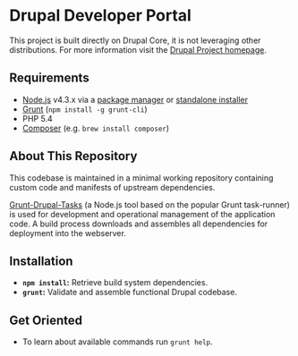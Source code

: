 # Drupal Developer Portal

<!-- Insert short paragraph describing the project's architecture and where to find more information. -->

This project is built directly on Drupal Core, it is not leveraging other distributions. For more information visit the [Drupal Project homepage](http://drupal.org/project/drupal).

## Requirements

* [Node.js](https://nodejs.com) v4.3.x via a [package manager](https://github.com/joyent/node/wiki/Installing-Node.js-via-package-manager) or [standalone installer](http://nodejs.org/download/)
* [Grunt](https://gruntjs.org) (`npm install -g grunt-cli`)
* PHP 5.4
* [Composer](https://getcomposer.org/download) (e.g. `brew install composer`)

## About This Repository

This codebase is maintained in a minimal working repository containing custom code
and manifests of upstream dependencies.

[Grunt-Drupal-Tasks](https://github.com/phase2/grunt-drupal-tasks)
(a Node.js tool based on the popular Grunt task-runner) is used for development
and operational management of the application code. A build process downloads and assembles all dependencies for deployment into the webserver.

## Installation

* **`npm install`:** Retrieve build system dependencies.
* **`grunt`:** Validate and assemble functional Drupal codebase.

## Get Oriented

* To learn about available commands run `grunt help`.
